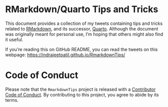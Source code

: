 
# RMarkdown/Quarto Tips and Tricks

This document provides a collection of my tweets containing tips and
tricks related to [RMarkdown](https://rmarkdown.rstudio.com/), and its
successor, [Quarto](https://quarto.org/). Although the document was
originally meant for personal use, I’m hoping that others might also
find it useful.

If you’re reading this on GitHub README, you can read the tweets on this
webpage: <https://indrajeetpatil.github.io/RmarkdownTips/>

# Code of Conduct

Please note that the `RmarkdownTips` project is released with a
[Contributor Code of
Conduct](https://contributor-covenant.org/version/2/1/CODE_OF_CONDUCT.html).
By contributing to this project, you agree to abide by its terms.
